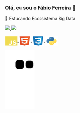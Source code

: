### Olá, eu sou o Fábio Ferreira 👋
 
 🌱 Estudando Ecossistema Big Data


<div>
  <a href="https://github.com/fabiosfjr">
  <img height="180em" src="https://github-readme-stats.vercel.app/api?username=fabiosfjr&show_icons=true&theme=dark&include_all_commits=true&count_private=true"/>
  <img height="140em" src="https://github-readme-stats.vercel.app/api/top-langs/?username=fabiosfjr&layout=compact&langs_count=7&theme=dark"/>
</div>
 
 <div style="display: inline_block"><br>
  <img align="center" alt="Fabio-Js" height="30" width="40" src="https://raw.githubusercontent.com/devicons/devicon/master/icons/javascript/javascript-plain.svg">
  <img align="center" alt="Fabio-HTML" height="30" width="40" src="https://raw.githubusercontent.com/devicons/devicon/master/icons/html5/html5-original.svg">
  <img align="center" alt="Fabio-CSS" height="30" width="40" src="https://raw.githubusercontent.com/devicons/devicon/master/icons/css3/css3-original.svg">
  <img align="center" alt="Fabio-Python" height="30" width="40" src="https://raw.githubusercontent.com/devicons/devicon/master/icons/python/python-original.svg">
  <link rel = "stylesheet" href = "https://cdn.jsdelivr.net/gh/devicons/devicon@v2.14.0/devicon.min.css">
  </div>
 
![Snake animation](https://github.com/fabiosfjr/fabiosfjr/blob/output/github-contribution-grid-snake.svg)
